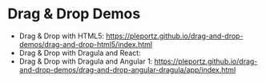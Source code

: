 # Drag & Drop Demos

- Drag & Drop with HTML5: https://pleportz.github.io/drag-and-drop-demos/drag-and-drop-html5/index.html
- Drag & Drop with Dragula and React: 
- Drag & Drop with Dragula and Angular 1: https://pleportz.github.io/drag-and-drop-demos/drag-and-drop-angular-dragula/app/index.html
